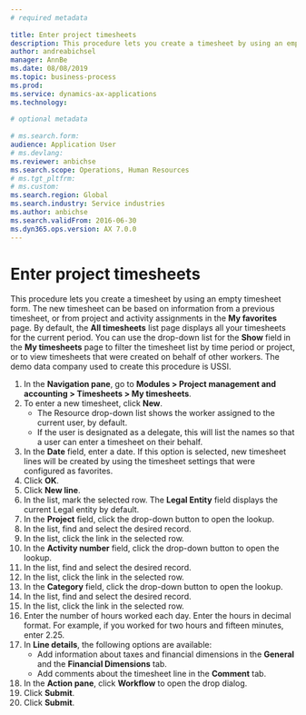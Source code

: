 ```yaml
--- 
# required metadata 
 
title: Enter project timesheets
description: This procedure lets you create a timesheet by using an empty timesheet form. 
author: andreabichsel
manager: AnnBe 
ms.date: 08/08/2019
ms.topic: business-process 
ms.prod:  
ms.service: dynamics-ax-applications 
ms.technology:  
 
# optional metadata 
 
# ms.search.form:   
audience: Application User 
# ms.devlang:  
ms.reviewer: anbichse
ms.search.scope: Operations, Human Resources 
# ms.tgt_pltfrm:  
# ms.custom:  
ms.search.region: Global
ms.search.industry: Service industries
ms.author: anbichse
ms.search.validFrom: 2016-06-30 
ms.dyn365.ops.version: AX 7.0.0 
---
```

# Enter project timesheets



This procedure lets you create a timesheet by using an empty timesheet form. The new timesheet can be based on information from a previous timesheet, or from project and activity assignments in the **My favorites** page. By default, the **All timesheets** list page displays all your timesheets for the current period. You can use the drop-down list for the **Show** field in the **My timesheets** page to filter the timesheet list by time period or project, or to view timesheets that were created on behalf of other workers. The demo data company used to create this procedure is USSI. 

1. In the **Navigation pane**, go to **Modules > Project management and accounting > Timesheets > My timesheets**.
2. To enter a new timesheet, click **New**.
    - The Resource drop-down list shows the worker assigned to the current user, by default.  
    - If the user is designated as a delegate, this will list the names so that a user can enter a timesheet on their behalf.  
3. In the **Date** field, enter a date. If this option is selected, new timesheet lines will be created by using the timesheet settings that were configured as favorites.  
4. Click **OK**.
5. Click **New line**.
6. In the list, mark the selected row. The **Legal Entity** field displays the current Legal entity by default.   
7. In the **Project** field, click the drop-down button to open the lookup.
8. In the list, find and select the desired record.
9. In the list, click the link in the selected row.
10. In the **Activity number** field, click the drop-down button to open the lookup.
11. In the list, find and select the desired record.
12. In the list, click the link in the selected row.
13. In the **Category** field, click the drop-down button to open the lookup.
14. In the list, find and select the desired record.
15. In the list, click the link in the selected row.
16. Enter the number of hours worked each day. Enter the hours in decimal format. For example, if you worked for two hours and fifteen minutes, enter 2.25.   
17. In **Line details**, the following options are available:
    - Add information about taxes and financial dimensions in the **General** and the **Financial Dimensions** tab.
    - Add comments about the timesheet line in the **Comment** tab.
20. In the **Action pane**, click **Workflow** to open the drop dialog.
21. Click **Submit**.
22. Click **Submit**.

